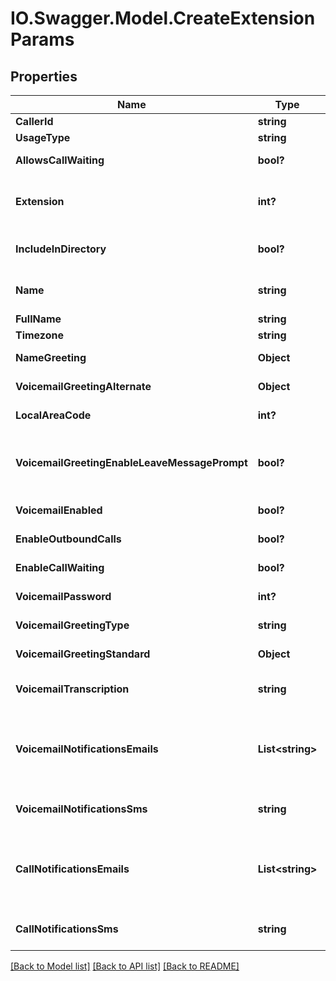 # IO.Swagger.Model.CreateExtensionParams
## Properties

Name | Type | Description | Notes
------------ | ------------- | ------------- | -------------
**CallerId** | **string** | Caller ID | [optional] 
**UsageType** | **string** | Extension type | [optional] 
**AllowsCallWaiting** | **bool?** | Allows call waiting | [optional] 
**Extension** | **int?** | Extension number (auto-generated if empty) | [optional] 
**IncludeInDirectory** | **bool?** | Include in dial-by-name directory | [optional] 
**Name** | **string** | Name (auto-generated if empty) | [optional] 
**FullName** | **string** | Contact name | [optional] 
**Timezone** | **string** | Timezone | [optional] 
**NameGreeting** | **Object** | Recording lookup object | [optional] 
**VoicemailGreetingAlternate** | **Object** | Recording lookup object | [optional] 
**LocalAreaCode** | **int?** | Local area code | [optional] 
**VoicemailGreetingEnableLeaveMessagePrompt** | **bool?** | Enable the \&quot;leave a message\&quot; prompt for voicemail | [optional] 
**VoicemailEnabled** | **bool?** | Voicemail enabled | [optional] 
**EnableOutboundCalls** | **bool?** | Enable outgoing calls | [optional] 
**EnableCallWaiting** | **bool?** | Enable Call Waiting | [optional] 
**VoicemailPassword** | **int?** | Voicemail password | [optional] 
**VoicemailGreetingType** | **string** | Voicemail greeting type | [optional] 
**VoicemailGreetingStandard** | **Object** | Recording lookup object | [optional] 
**VoicemailTranscription** | **string** | Voicemail transcription type | [optional] 
**VoicemailNotificationsEmails** | **List&lt;string&gt;** | Email notifications for voicemails. Can be a single email or an array of emails | [optional] 
**VoicemailNotificationsSms** | **string** | SMS notifications for voicemails | [optional] 
**CallNotificationsEmails** | **List&lt;string&gt;** | Email notifications for calls. Can be a single email or an array of emails | [optional] 
**CallNotificationsSms** | **string** | SMS notifications for calls | [optional] 

[[Back to Model list]](../README.md#documentation-for-models) [[Back to API list]](../README.md#documentation-for-api-endpoints) [[Back to README]](../README.md)

